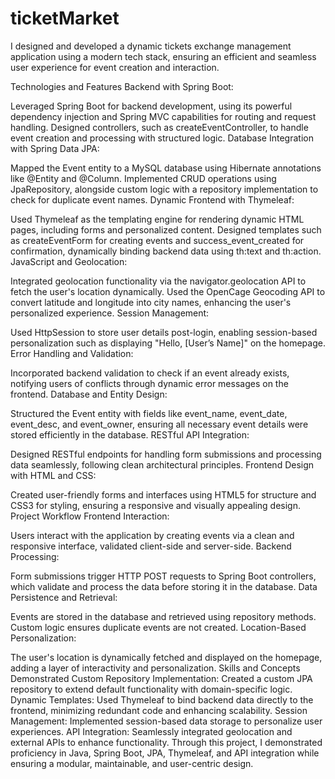 # ticketMarket
I designed and developed a dynamic tickets exchange management application using a modern tech stack, ensuring an efficient and seamless user experience for event creation and interaction.

Technologies and Features
Backend with Spring Boot:

Leveraged Spring Boot for backend development, using its powerful dependency injection and Spring MVC capabilities for routing and request handling.
Designed controllers, such as createEventController, to handle event creation and processing with structured logic.
Database Integration with Spring Data JPA:

Mapped the Event entity to a MySQL database using Hibernate annotations like @Entity and @Column.
Implemented CRUD operations using JpaRepository, alongside custom logic with a repository implementation to check for duplicate event names.
Dynamic Frontend with Thymeleaf:

Used Thymeleaf as the templating engine for rendering dynamic HTML pages, including forms and personalized content.
Designed templates such as createEventForm for creating events and success_event_created for confirmation, dynamically binding backend data using th:text and th:action.
JavaScript and Geolocation:

Integrated geolocation functionality via the navigator.geolocation API to fetch the user's location dynamically.
Used the OpenCage Geocoding API to convert latitude and longitude into city names, enhancing the user's personalized experience.
Session Management:

Used HttpSession to store user details post-login, enabling session-based personalization such as displaying "Hello, [User’s Name]" on the homepage.
Error Handling and Validation:

Incorporated backend validation to check if an event already exists, notifying users of conflicts through dynamic error messages on the frontend.
Database and Entity Design:

Structured the Event entity with fields like event_name, event_date, event_desc, and event_owner, ensuring all necessary event details were stored efficiently in the database.
RESTful API Integration:

Designed RESTful endpoints for handling form submissions and processing data seamlessly, following clean architectural principles.
Frontend Design with HTML and CSS:

Created user-friendly forms and interfaces using HTML5 for structure and CSS3 for styling, ensuring a responsive and visually appealing design.
Project Workflow
Frontend Interaction:

Users interact with the application by creating events via a clean and responsive interface, validated client-side and server-side.
Backend Processing:

Form submissions trigger HTTP POST requests to Spring Boot controllers, which validate and process the data before storing it in the database.
Data Persistence and Retrieval:

Events are stored in the database and retrieved using repository methods. Custom logic ensures duplicate events are not created.
Location-Based Personalization:

The user's location is dynamically fetched and displayed on the homepage, adding a layer of interactivity and personalization.
Skills and Concepts Demonstrated
Custom Repository Implementation: Created a custom JPA repository to extend default functionality with domain-specific logic.
Dynamic Templates: Used Thymeleaf to bind backend data directly to the frontend, minimizing redundant code and enhancing scalability.
Session Management: Implemented session-based data storage to personalize user experiences.
API Integration: Seamlessly integrated geolocation and external APIs to enhance functionality.
Through this project, I demonstrated proficiency in Java, Spring Boot, JPA, Thymeleaf, and API integration while ensuring a modular, maintainable, and user-centric design.

